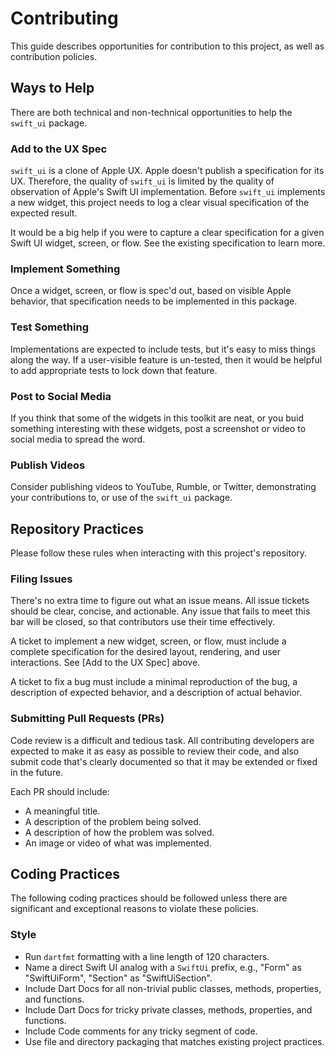 # Contributing
This guide describes opportunities for contribution to this project, as well as contribution policies.

## Ways to Help
There are both technical and non-technical opportunities to help the `swift_ui` package.

### Add to the UX Spec
`swift_ui` is a clone of Apple UX. Apple doesn't publish a specification for its UX. Therefore, the quality of `swift_ui` is limited by the quality of observation of Apple's Swift UI implementation. Before `swift_ui` implements a new widget, this project needs to log a clear visual specification of the expected result.

It would be a big help if you were to capture a clear specification for a given Swift UI widget, screen, or flow. See the existing specification to learn more.

### Implement Something
Once a widget, screen, or flow is spec'd out, based on visible Apple behavior, that specification needs to be implemented in this package.

### Test Something
Implementations are expected to include tests, but it's easy to miss things along the way. If a user-visible feature is un-tested, then it would be helpful to add appropriate tests to lock down that feature.

### Post to Social Media
If you think that some of the widgets in this toolkit are neat, or you buid something interesting with these widgets, post a screenshot or video to social media to spread the word.

### Publish Videos
Consider publishing videos to YouTube, Rumble, or Twitter, demonstrating your contributions to, or use of the `swift_ui` package.

## Repository Practices
Please follow these rules when interacting with this project's repository.

### Filing Issues
There's no extra time to figure out what an issue means. All issue tickets should be clear, concise, and actionable. Any issue that fails to meet this bar will be closed, so that contributors use their time effectively.

A ticket to implement a new widget, screen, or flow, must include a complete specification for the desired layout, rendering, and user interactions. See [Add to the UX Spec] above.

A ticket to fix a bug must include a minimal reproduction of the bug, a description of expected behavior, and a description of actual behavior.

### Submitting Pull Requests (PRs)
Code review is a difficult and tedious task. All contributing developers are expected to make it as easy as possible to review their code, and also submit code that's clearly documented so that it may be extended or fixed in the future.

Each PR should include:
 * A meaningful title.
 * A description of the problem being solved.
 * A description of how the problem was solved.
 * An image or video of what was implemented.

## Coding Practices
The following coding practices should be followed unless there are significant and exceptional reasons to violate these policies.

### Style
 * Run `dartfmt` formatting with a line length of 120 characters.
 * Name a direct Swift UI analog with a `SwiftUi` prefix, e.g., "Form" as "SwiftUiForm", "Section" as "SwiftUiSection".
 * Include Dart Docs for all non-trivial public classes, methods, properties, and functions.
 * Include Dart Docs for tricky private classes, methods, properties, and functions.
 * Include Code comments for any tricky segment of code.
 * Use file and directory packaging that matches existing project practices.

